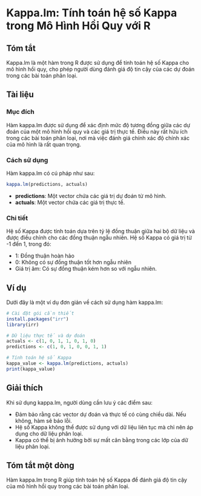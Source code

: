 <!--
Meta Description: # Kappa.lm: Tính toán hệ số Kappa trong Mô Hình Hồi Quy với R ## Tóm tắt Kappa.lm là một hàm trong R được sử dụng để tính toán hệ số Kappa cho mô hình...
Meta Keywords: kappa, các, toán, trong, giá
-->

# Kappa.lm: Tính toán hệ số Kappa trong Mô Hình Hồi Quy với R

## Tóm tắt
Kappa.lm là một hàm trong R được sử dụng để tính toán hệ số Kappa cho mô hình hồi quy, cho phép người dùng đánh giá độ tin cậy của các dự đoán trong các bài toán phân loại.

## Tài liệu
### Mục đích
Hàm kappa.lm được sử dụng để xác định mức độ tương đồng giữa các dự đoán của một mô hình hồi quy và các giá trị thực tế. Điều này rất hữu ích trong các bài toán phân loại, nơi mà việc đánh giá chính xác độ chính xác của mô hình là rất quan trọng.

### Cách sử dụng
Hàm kappa.lm có cú pháp như sau:

```R
kappa.lm(predictions, actuals)
```

- **predictions**: Một vector chứa các giá trị dự đoán từ mô hình.
- **actuals**: Một vector chứa các giá trị thực tế.

### Chi tiết
Hệ số Kappa được tính toán dựa trên tỷ lệ đồng thuận giữa hai bộ dữ liệu và được điều chỉnh cho các đồng thuận ngẫu nhiên. Hệ số Kappa có giá trị từ -1 đến 1, trong đó:
- 1: Đồng thuận hoàn hảo
- 0: Không có sự đồng thuận tốt hơn ngẫu nhiên
- Giá trị âm: Có sự đồng thuận kém hơn so với ngẫu nhiên.

## Ví dụ
Dưới đây là một ví dụ đơn giản về cách sử dụng hàm kappa.lm:

```R
# Cài đặt gói cần thiết
install.packages("irr")
library(irr)

# Dữ liệu thực tế và dự đoán
actuals <- c(1, 0, 1, 1, 0, 1, 0)
predictions <- c(1, 0, 1, 0, 0, 1, 1)

# Tính toán hệ số Kappa
kappa_value <- kappa.lm(predictions, actuals)
print(kappa_value)
```

## Giải thích
Khi sử dụng kappa.lm, người dùng cần lưu ý các điểm sau:
- Đảm bảo rằng các vector dự đoán và thực tế có cùng chiều dài. Nếu không, hàm sẽ báo lỗi.
- Hệ số Kappa không thể được sử dụng với dữ liệu liên tục mà chỉ nên áp dụng cho dữ liệu phân loại.
- Kappa có thể bị ảnh hưởng bởi sự mất cân bằng trong các lớp của dữ liệu phân loại.

## Tóm tắt một dòng
Hàm kappa.lm trong R giúp tính toán hệ số Kappa để đánh giá độ tin cậy của mô hình hồi quy trong các bài toán phân loại.